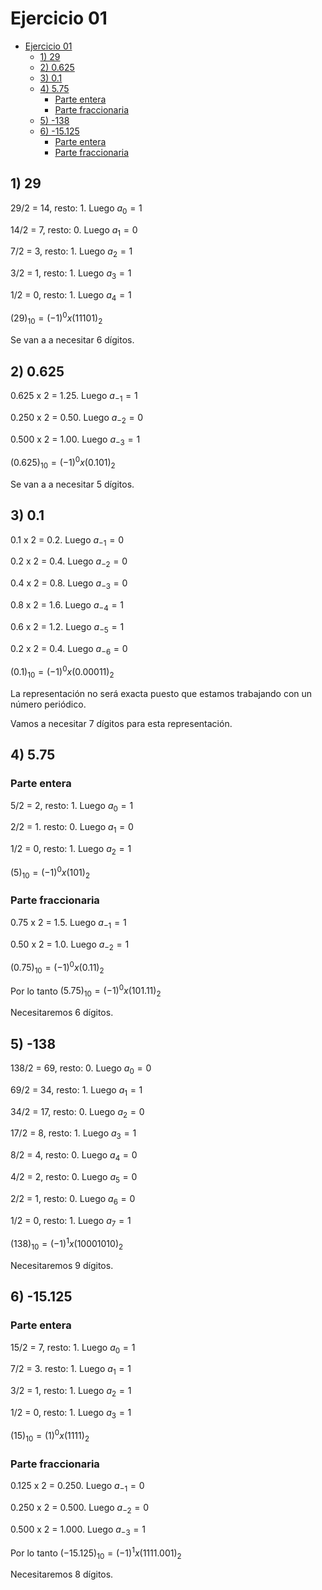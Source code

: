 # Ejercicio 01

- [Ejercicio 01](#ejercicio-01)
  - [1) 29](#1-29)
  - [2) 0.625](#2-0625)
  - [3) 0.1](#3-01)
  - [4) 5.75](#4-575)
    - [Parte entera](#parte-entera)
    - [Parte fraccionaria](#parte-fraccionaria)
  - [5) -138](#5--138)
  - [6) -15.125](#6--15125)
    - [Parte entera](#parte-entera-1)
    - [Parte fraccionaria](#parte-fraccionaria-1)

## 1) 29

29/2 = 14, resto: 1. Luego $a_0 = 1$

14/2 = 7, resto: 0. Luego $a_1 = 0$

7/2 = 3, resto: 1. Luego $a_2 = 1$

3/2 = 1, resto: 1. Luego $a_3 = 1$

1/2 = 0, resto: 1. Luego $a_4 = 1$

$(29)_{10} = (-1)^0 x (11101)_2$

Se van a a necesitar 6 dígitos.

## 2) 0.625

0.625 x 2 = 1.25. Luego $a_{-1} = 1$

0.250 x 2 = 0.50. Luego $a_{-2} = 0$

0.500 x 2 = 1.00. Luego $a_{-3} = 1$

$(0.625)_{10} = (-1)^0 x (0.101)_2$
  
Se van a a necesitar 5 dígitos.

## 3) 0.1

0.1 x 2 = 0.2. Luego $a_{-1} = 0$

0.2 x 2 = 0.4. Luego $a_{-2} = 0$

0.4 x 2 = 0.8. Luego $a_{-3} = 0$

0.8 x 2 = 1.6. Luego $a_{-4} = 1$

0.6 x 2 = 1.2. Luego $a_{-5} = 1$

0.2 x 2 = 0.4. Luego $a_{-6} = 0$

$(0.1)_{10} = (-1)^0 x (0.00011)_2$

La representación no será exacta puesto que estamos trabajando con un número periódico.

Vamos a necesitar 7 dígitos para esta representación.

## 4) 5.75

### Parte entera

5/2 = 2, resto: 1. Luego $a_0 = 1$

2/2 = 1. resto: 0. Luego $a_1 = 0$

1/2 = 0, resto: 1. Luego $a_2 = 1$

$(5)_{10} = (-1)^0 x (101)_2$

### Parte fraccionaria

0.75 x 2 = 1.5. Luego $a_{-1} = 1$

0.50 x 2 = 1.0. Luego $a_{-2} = 1$

$(0.75)_{10} = (-1)^0 x (0.11)_2$

Por lo tanto $(5.75)_{10} = (-1)^0 x (101.11)_2$

Necesitaremos 6 dígitos.

## 5) -138

138/2 = 69, resto: 0. Luego $a_0 = 0$

69/2 = 34, resto: 1. Luego $a_1 = 1$

34/2 = 17, resto: 0. Luego $a_2 = 0$

17/2 = 8, resto: 1. Luego $a_3 = 1$

8/2 = 4, resto: 0. Luego $a_4 = 0$

4/2 = 2, resto: 0. Luego $a_5 = 0$

2/2 = 1, resto: 0. Luego $a_6 = 0$

1/2 = 0, resto: 1. Luego $a_7 = 1$

$(138)_{10} = (-1)^1 x (10001010)_2$

Necesitaremos 9 dígitos.

## 6) -15.125

### Parte entera

15/2 = 7, resto: 1. Luego $a_0 = 1$

7/2 = 3. resto: 1. Luego $a_1 = 1$

3/2 = 1, resto: 1. Luego $a_2 = 1$

1/2 = 0, resto: 1. Luego $a_3 = 1$

$(15)_{10} = (1)^0 x (1111)_2$

### Parte fraccionaria

0.125 x 2 = 0.250. Luego $a_{-1} = 0$

0.250 x 2 = 0.500. Luego $a_{-2} = 0$

0.500 x 2 = 1.000. Luego $a_{-3} = 1$

Por lo tanto $(-15.125)_{10} = (-1)^1 x (1111.001)_2$

Necesitaremos 8 dígitos.
